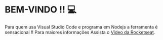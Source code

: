 # BEM-VINDO !! :computer:
Para quem usa Visual Studio Code e programa em Nodejs a ferramenta é sensacional !!
Para maiores informações Assista o [Vídeo da Rocketseat](https://www.youtube.com/watch?v=bVAhNaxBEjM&list=PL1q-9GVuiGSujKAHJK5xrF-qdiSYiFgOO&index=9&t=5s).
